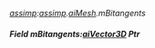 _[assimp](../../modules/assimp/assimp-module.md):[assimp](../../modules/assimp/assimp-module.md).[aiMesh](../../modules/assimp/assimp-aimesh.md).mBitangents_
##### Field mBitangents:[aiVector3D](../../modules/assimp/assimp-aivector3d.md) Ptr
